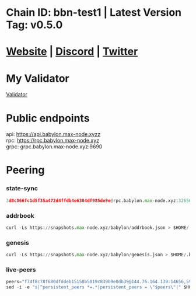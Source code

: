 # Chain ID: bbn-test1 | Latest Version Tag: v0.5.0
# [Website](https://www.babylonchain.io/) | [Discord](https://discord.gg/babylonchain) | [Twitter](https://twitter.com/babylon_chain)

# My Validator
[Validator](https://babylon.explorers.guru/validator/bbnvaloper1x4d4d05ulwgda6y63mep7pxavs6z4rcglw4ka4)

# Public endpoints
api: https://api.babylon.max-node.xyzz \
rpc: https://rpc.babylon.max-node.xyz \
grpc: grpc.babylon.max-node.xyz:9690

# Peering
### state-sync
```python
3d8c866fc1d5f35a472d4ffdb4e6304df985de9e@rpc.babylon.max-node.xyz:32656
```

### addrbook
```python
curl -Ls https://snapshots.max-node.xyz/babylon/addrbook.json > $HOME/.babylond/config/addrbook.json
```
### genesis
```python
curl -Ls https://snapshots.max-node.xyz/babylon/genesis.json > $HOME/.babylond/config/genesis.json
```

### live-peers
```python
peers="f74f8c78f680dfddeb15158b5019c839b9e0db39@144.76.164.139:14656,59e1018b67a6c012d0b89c7936db344f5e0c7d40@65.109.26.21:14656,8092b6641a0e195fe70d890459bafae26988708a@95.216.217.29:26656,b53302c8887d4bd57799992592a2280987d3f213@95.217.144.107:20656,db7109e0a27526cdfe97c5da55b72a61937e2c13@38.242.207.130:29656,617b10a9ea1c97b8230ccb70e1fb4ecef1b46601@18.212.224.149:26656,88bed747abef320552d84d02947d0dd2b6d9c71c@65.21.200.54:44656,539bbebeb0d13ac22db640b102235f7e4f00856d@104.244.208.243:20656,6778949d8989cb957bbe337c833e2b71982dcd36@91.107.196.232:30656,c1b0694cd7725dbfa786a63fbd7b3ffb4f165b1c@144.76.201.43:26356"
sed -i -e "s|^persistent_peers *=.*|persistent_peers = \"$peers\"|" $HOME/.babylond/config/config.toml
```


